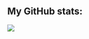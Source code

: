 ## My GitHub stats:

![](https://github-readme-stats.vercel.app/api?username=sxyugao&show_icons=true&bg_color=ffffff)
